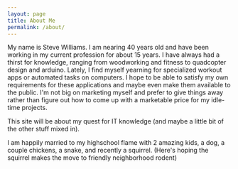 ```yaml
---
layout: page
title: About Me
permalink: /about/
---
```


My name is Steve Williams.  I am nearing 40 years old and have been working in my current profession for about 15 years.  I have always had a thirst for knowledge, ranging from woodworking and fitness to quadcopter design and arduino.  Lately, I find myself yearning for specialized workout apps or automated tasks on computers.  I hope to be able to satisfy my own requirements for these applications and maybe even make them available to the public.  I'm not big on marketing myself and prefer to give things away rather than figure out how to come up with a marketable price for my idle-time projects.

This site will be about my quest for IT knowledge (and maybe a little bit of the other stuff mixed in).

I am happily married to my highschool flame with 2 amazing kids, a dog, a couple chickens, a snake,  and recently a squirrel. (Here's hoping the squirrel makes the move to friendly neighborhood rodent)

